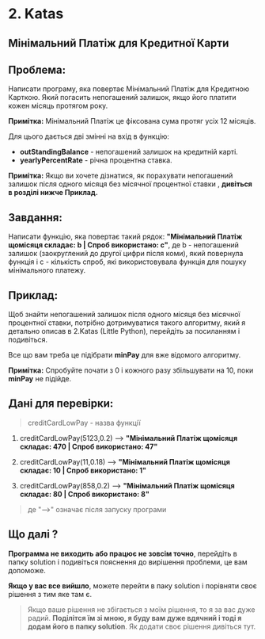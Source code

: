 # 2. Katas

## Мінімальний Платіж для Кредитної Карти

## Проблема:

Написати програму, яка повертає Мінімальний Платіж для Кредитною Карткою. Який погасить непогашений залишок, якщо його платити кожен місяць протягом року.

__Примітка:__ Мінімальний Платіж це фіксована сума протяг усіх 12 місяців.

Для цього дається дві змінні на вхід в функцію:

 - __outStandingBalance__ - непогашений залишок на кредитній карті.
 - __yearlyPercentRate__ - річна процентна ставка.

 __Примітка:__ Якщо ви хочете дізнатися, як порахувати непогашений залишок після одного місяця без місячної процентної ставки , __дивіться в розділі нижче Приклад.__

## Завдання:

Написати функцію, яка повертає такий рядок: __"Мінімальний Платіж щомісяця складає: b | Спроб використано: c"__, де b - непогашений залишок (заокруглений до другої цифри після коми), який повернула функція і c - кількість спроб, які використовувала функція для пошуку мінімального платежу.

## Приклад:

Щоб знайти непогашений залишок після одного місяця без місячної процентної ставки, потрібно дотримуватися такого алгоритму, який я детально описав в 2.Katas (Little Python), перейдіть за посиланням і подивіться.

Все що вам треба це підібрати __minPay__ для вже відомого алгоритму.

__Примітка:__ Спробуйте почати з 0 і кожного разу збільшувати на 10, поки __minPay__ не підійде.

## Дані для перевірки:

> creditCardLowPay - назва функції

1. creditCardLowPay(5123,0.2) --> __"Мінімальний Платіж щомісяця складає: 470 | Спроб використано: 47"__

2. creditCardLowPay(11,0.18) --> __"Мінімальний Платіж щомісяця складає: 10 | Спроб використано: 1"__

3. creditCardLowPay(858,0.2) --> __"Мінімальний Платіж щомісяця складає: 80 | Спроб використано: 8"__

> де "-->" означає після запуску програми

## Що далі ?

__Программа не виходить або працює не зовсім точно__, перейдіть в папку solution і подивіться пояснення до вирішення проблеми, це вам допоможе.

__Якщо у вас все вийшло__, можете перейти в паку solution і порівняти своє рішення з тим яке там є.

> Якщо ваше рішення не збігається з моїм рішення, то я за вас дуже радий. __Поділітся їм зі мною, я буду вам дуже вдячний і тоді я додам його в папку solution__. Як додати своє рішення дивіться тут.

